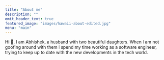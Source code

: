 ```yaml
---
title: "About me"
description: ""
omit_header_text: true
featured_image: "images/hawaii-about-edited.jpg"
menu: "main"
---
```


Hi :wave:, I am Abhishek, a husband with two beautiful daughters. When I am not goofing around with them I spend my time working as a software engineer, trying to keep up to date with the new developments in the tech world.
